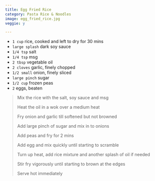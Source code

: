 ```yaml
---
title: Egg Fried Rice 
category: Pasta Rice & Noodles
image: egg_fried_rice.jpg
veggie: y

--- 
```


* `1 cup` rice, cooked and left to dry for 30 mins
* `large splash` dark soy sauce
* `1/4 tsp` salt
* `1/4 tsp` msg
* `2 tbsp` vegetable oil
* `2 cloves` garlic, finely chopped
* `1/2 small`  onion, finely sliced
* `large pinch` sugar
* `1/2 cup` frozen peas
* `2` eggs, beaten

> Mix the rice with the salt, soy sauce and msg
>
> Heat the oil in a wok over a medium heat
>
> Fry onion and garlic till softened but not browned
>
> Add large pinch of sugar and mix in to onions
>
> Add peas and fry for 2 mins
>
> Add egg and mix quickly until starting to scramble
>
> Turn up heat, add rice mixture and another splash of oil if needed
>
> Stir fry vigorously until starting to brown at the edges
>
> Serve hot immediately

